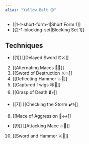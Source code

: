 ```yaml
---
alias: "Yellow Belt 🟡"
---
```


- [[1-1-short-form-1|Short Form 1]]
- [[2-1-blocking-set|Blocking Set 1]]

## Techniques

- [[1]] [[Delayed Sword ⏰⚔️]]
2. [[Alternating Maces 🔄✊]]
3. [[Sword of Destruction ⚔️💥]]
4. [[Deflecting Hammer 💥🔨]]
5. [[Captured Twigs 🕸️🌳]]
6. [[Grasp of Death 🔒💀]]
- [[7]] [[Checking the Storm ✔️🌀]]
8. [[Mace of Aggression 🔨↔️]]
- [[9]] [[Attacking Mace 💥👊]]
10. [[Sword and Hammer ⚔️🔨]]
